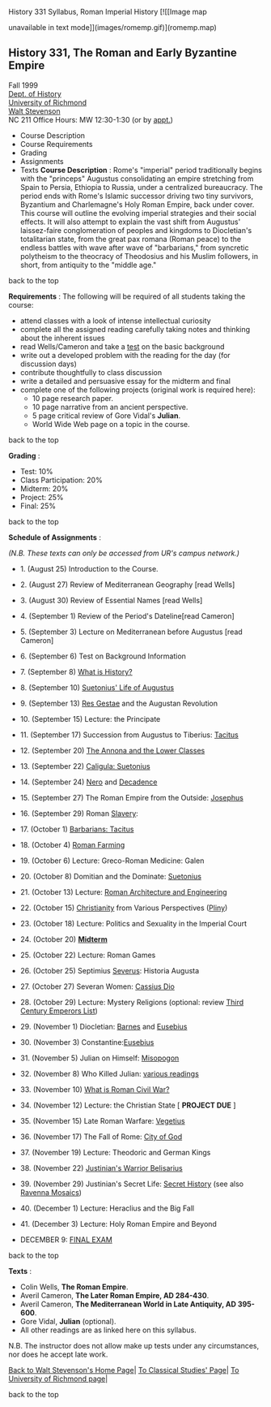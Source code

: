 History 331 Syllabus, Roman Imperial History [![\[Image map

unavailable in text mode\]](images/romemp.gif)](romemp.map)

## History 331, The Roman and Early Byzantine Empire

Fall 1999  
[Dept. of History](http://www.urich.edu/~history/)  
[University of Richmond](http://www.urich.edu/)  
[Walt Stevenson](http://hermes.richmond.edu/stevenson/index.html)  
NC 211 Office Hours: MW 12:30-1:30 (or by
[appt.](mailto:stevenson@urvax.urich.edu))  

  * Course Description
  * Course Requirements
  * Grading
  * Assignments
  * Texts 
**Course Description** : Rome's "imperial" period traditionally begins with
the "princeps" Augustus consolidating an empire stretching from Spain to
Persia, Ethiopia to Russia, under a centralized bureaucracy. The period ends
with Rome's Islamic successor driving two tiny survivors, Byzantium and
Charlemagne's Holy Roman Empire, back under cover. This course will outline
the evolving imperial strategies and their social effects. It will also
attempt to explain the vast shift from Augustus' laissez-faire conglomeration
of peoples and kingdoms to Diocletian's totalitarian state, from the great pax
romana (Roman peace) to the endless battles with wave after wave of
"barbarians," from syncretic polytheism to the theocracy of Theodosius and his
Muslim followers, in short, from antiquity to the "middle age."

back to the top

**Requirements** : The following will be required of all students taking the
course:

  * attend classes with a look of intense intellectual curiosity 
  * complete all the assigned reading carefully taking notes and thinking about the inherent issues 
  * read Wells/Cameron and take a [test](his331testfacts_99.html) on the basic background 
  * write out a developed problem with the reading for the day (for discussion days) 
  * contribute thoughtfully to class discussion 
  * write a detailed and persuasive essay for the midterm and final 
  * complete one of the following projects (original work is required here): 
    * 10 page research paper. 
    * 10 page narrative from an ancient perspective. 
    * 5 page critical review of Gore Vidal's **Julian**. 
    * World Wide Web page on a topic in the course.  

back to the top

**Grading** :

  * Test: 10% 
  * Class Participation: 20% 
  * Midterm: 20% 
  * Project: 25% 
  * Final: 25% 

back to the top

**Schedule of Assignments** :

_(N.B. These texts can only be accessed from UR's campus network.)_

  * 1\. (August 25) Introduction to the Course.  

  * 2\. (August 27) Review of Mediterranean Geography [read Wells]  

  * 3\. (August 30) Review of Essential Names [read Wells]  

  * 4\. (September 1) Review of the Period's Dateline[read Cameron]   

  * 5\. (September 3) Lecture on Mediterranean before Augustus [read Cameron]  

  * 6\. (September 6) Test on Background Information   

  * 7\. (September 8) [What is History?](history331texts/carr.html)   

  * 8\. (September 10) [Suetonius' Life of Augustus](history331texts/suetaug.html)  

  * 9\. (September 13) [Res Gestae](history331texts/resgestae.html) and the Augustan Revolution  

  * 10\. (September 15) Lecture: the Principate  

  * 11\. (September 17) Succession from Augustus to Tiberius: [Tacitus](http://hermes.richmond.edu/stevenson/history331texts/augtotib.html)  

  * 12\. (September 20) [The Annona and the Lower Classes](history331texts/annona.html)  

  * 13\. (September 22) [Caligula: Suetonius](history331texts/caligula.html)  

  * 14\. (September 24) [Nero](history331texts/tacitus3.html) and [ Decadence ](history331texts/satyricon.html)  

  * 15\. (September 27) The Roman Empire from the Outside: [Josephus](history331texts/josephus.html)  

  * 16\. (September 29) Roman [Slavery](history331texts/slavery.html):  

  * 17\. (October 1) [Barbarians: Tacitus](history331texts/barbarians.html)  

  * 18\. (October 4) [Roman Farming](history331texts/farming.html)   

  * 19\. (October 6) Lecture: Greco-Roman Medicine: Galen  

  * 20\. (October 8) Domitian and the Dominate: [Suetonius](history331texts/dom.html)  

  * 21\. (October 13) Lecture: [Roman Architecture and Engineering](history331texts/enginlect.html)
  * 22\. (October 15) [Christianity](history331texts/christian.html) from Various Perspectives ([Pliny](history331texts/pliny.html))  

  * 23\. (October 18) Lecture: Politics and Sexuality in the Imperial Court 
  * 24\. (October 20) **[Midterm](history331texts/midterm.html)**  

  * 25\. (October 22) Lecture: Roman Games 
  * 26\. (October 25) Septimius [Severus](history331texts/severus.html): Historia Augusta 
  * 27\. (October 27) Severan Women: [Cassius Dio](history331texts/s_women.html)
  * 28\. (October 29) Lecture: Mystery Religions (optional: review [Third Century Emperors List](history331texts/3centemps.html)) 
  * 29\. (November 1) Diocletian: [Barnes](history331texts/barnes.html) and [Eusebius](history331texts/eusebius.html)
  * 30\. (November 3) Constantine:[Eusebius](history331texts/euseb.html)
  * 31\. (November 5) Julian on Himself: [Misopogon](history331texts/julian.html)
  * 32\. (November 8) Who Killed Julian: [various readings](history331texts/whodoni.html)
  * 33\. (November 10) [What is Roman Civil War?](history331texts/civilwar.html)
  * 34\. (November 12) Lecture: the Christian State [ **PROJECT DUE** ] 
  * 35\. (November 15) Late Roman Warfare: [Vegetius](history331texts/Vegetius.html)
  * 36\. (November 17) The Fall of Rome: [City of God](history331texts/cgod.html)
  * 37\. (November 19) Lecture: Theodoric and German Kings 
  * 38\. (November 22) [Justinian's Warrior Belisarius](history331texts/procop1.html)
  * 39\. (November 29) Justinian's Secret Life: [Secret History](history331texts/procopius.html) (see also [Ravenna Mosaics](history331texts/justinian_mosaics/sanvitale.html)) 
  * 40\. (December 1) Lecture: Heraclius and the Big Fall 
  * 41\. (December 3) Lecture: Holy Roman Empire and Beyond

  * DECEMBER 9: [FINAL EXAM](history331texts/finalquestions.html) 

back to the top

**Texts** :

  * Colin Wells, **The Roman Empire**. 
  * Averil Cameron, **The Later Roman Empire, AD 284-430**. 
  * Averil Cameron, **The Mediterranean World in Late Antiquity, AD 395-600**. 
  * Gore Vidal, **Julian** (optional). 
  * All other readings are as linked here on this syllabus. 

N.B. The instructor does not allow make up tests under any circumstances, nor
does he accept late work.

[Back to Walt Stevenson's Home Page](http://hermes.richmond.edu/stevenson/)|
[To Classical Studies' Page](http://hermes.richmond.edu/)| [To University of
Richmond page](http://www.urich.edu/)|

back to the top

